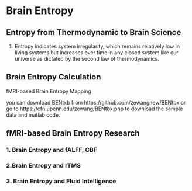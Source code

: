 <h1> Brain Entropy </h1>

<h2> Entropy from Thermodynamic to Brain Science </h2>

1. Entropy indicates system irregularity, which remains relatively low in living systems but increases over time in any closed system like our universe as dictated by the second law of thermodynamics.




<h2> Brain Entropy Calculation </h2>

fMRI-based Brain Entropy Mapping
<p>
you can download BENtxb from https://github.com/zewangnew/BENtbx or go to https://cfn.upenn.edu/zewang/BENtbx.php to download the sample data and matlab code.
  
</p>


<h2> fMRI-based Brain Entropy Research </h2>

<h3>1. Brain Entropy and fALFF, CBF </h3>

<h3>2.Brain Entropy and rTMS </h3>


<h3>3. Brain Entropy and Fluid Intelligence </h3>
